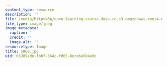 ```yaml
---
content_type: resource
description: ''
file: /media/https%3A/open-learning-course-data-rc.s3.amazonaws.com/4-614-religious-architecture-and-islamic-cultures-fall-2002/06309adefbbf564cfd058ece6a504a9c_5068.jpg
file_type: image/jpeg
image_metadata:
  caption: ''
  credit: ''
  image-alt: ''
resourcetype: Image
title: 5068.jpg
uid: 06309ade-fbbf-564c-fd05-8ece6a504a9c
---
```

